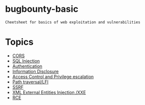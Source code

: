 # bugbounty-basic

```bash
Cheetsheet for basics of web exploitation and vulnerabilities 
```
# Topics
- [CORS](/Client-side-vulnerability/CORS-Cross-origin-resource-sharing.md)
- [SQL Injection](/Server-side-vulnerabilities/SQL-Injection.md)
- [Authentication]( /Server-side-vulnerabilities/Authentication.md)
- [Information Disclosure](/Server-side-vulnerabilities/Information-Disclosure.md)
- [Access Control and Privilege escalation](/Server-side-vulnerabilities/Authentication.md)
- [Path traversal/LFI](/Server-side-vulnerabilities/Path-Traversal.md)
- [SSRF](/Server-side-vulnerabilities/SSRF.md)
- [XML External Entities Injection /XXE](Server-side-vulnerabilities/XXE-injection.md)
- [RCE](/Server-side-vulnerabilities/RCE.md)
